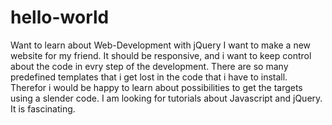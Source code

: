 # hello-world
Want to learn about Web-Development with jQuery
I want to make a new website for my friend. It should be responsive, and i want to keep control about the code in evry step of the development. There are so many predefined templates that i get lost in the code that i have to install. Therefor i would be happy to learn about possibilities to get the targets using a slender code.
I am looking for tutorials about Javascript and jQuery. It is fascinating.
